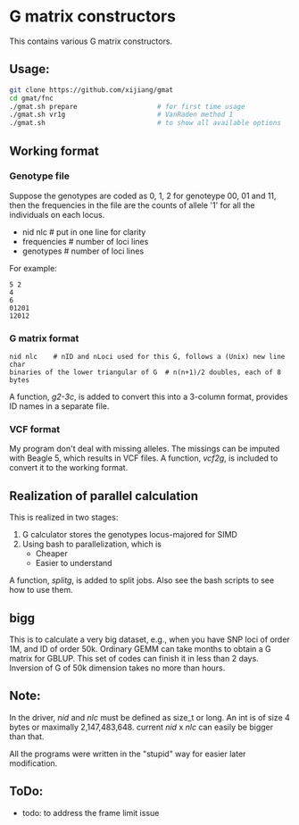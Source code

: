 # G matrix constructors

This contains various G matrix constructors.

## Usage:
```bash
git clone https://github.com/xijiang/gmat
cd gmat/fnc
./gmat.sh prepare                    # for first time usage
./gmat.sh vr1g                       # VanRaden method 1
./gmat.sh                            # to show all available options
```

## Working format
### Genotype file
Suppose the genotypes are coded as 0, 1, 2 for genoteype 00, 01 and 11,
then the frequencies in the file are the counts of allele '1' for all the
individuals on each locus. 

  * nid nlc       # put in one line for clarity
  * frequencies   # number of loci lines
  * genotypes     # number of loci lines

For example:

    5 2
    4
    6
    01201
    12012

### G matrix format
    nid nlc    # nID and nLoci used for this G, follows a (Unix) new line char
    binaries of the lower triangular of G  # n(n+1)/2 doubles, each of 8 bytes

A function, _g2-3c_, is added to convert this into a 3-column format,
provides ID names in a separate file.

### VCF format
My program don't deal with missing alleles.
The missings can be imputed with Beagle 5, which results in VCF files.
A function, _vcf2g_, is included to convert it to the working format.

## Realization of parallel calculation
This is realized in two stages:
  1. G calculator stores the genotypes locus-majored for SIMD
  2. Using bash to parallelization, which is
     * Cheaper
     * Easier to understand

A function, *splitg*, is added to split jobs.
Also see the bash scripts to see how to use them.

## bigg
This is to calculate a very big dataset, e.g., when you have SNP loci of order 1M, and ID of order 50k.
Ordinary GEMM can take months to obtain a G matrix for GBLUP.
This set of codes can finish it in less than 2 days.
Inversion of G of 50k dimension takes no more than hours.

## Note:

In the driver, *nid* and *nlc* must be defined as size_t or long.
An int is of size 4 bytes or maximally 2,147,483,648.
current *nid* x *nlc* can easily be bigger than that.

All the programs were written in the "stupid" way for easier later modification.

## ToDo:
  * todo: to address the frame limit issue
